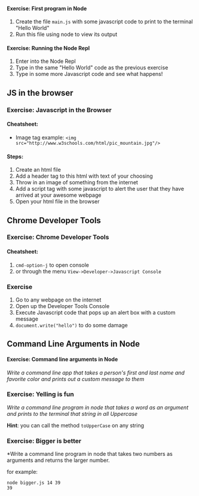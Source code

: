 #### Exercise: First program in Node

1. Create the file ```main.js``` with some javascript code to print to the terminal "Hello World"
2. Run this file using node to view its output


#### Exercise: Running the Node Repl

1. Enter into the Node Repl
2. Type in the same "Hello World" code as the previous exercise
3. Type in some more Javascript code and see what happens!


## JS in the browser


### Exercise: Javascript in the Browser

#### Cheatsheet:

 - Image tag example: ```<img src="http://www.w3schools.com/html/pic_mountain.jpg"/>```

#### Steps:
1. Create an html file
2. Add a header tag to this html with text of your choosing
3. Throw in an image of something from the internet
4. Add a script tag with some javascript to alert the user that they have arrived at your awesome webpage
5. Open your html file in the browser


## Chrome Developer Tools

### Exercise: Chrome Developer Tools

#### Cheatsheet:
1. ```cmd-option-j``` to open console
2. or through the menu ```View->Developer->Javascript Console```

### Exercise

1. Go to any webpage on the internet
2. Open up the Developer Tools Console
3. Execute Javascript code that pops up an alert box with a custom message
4. ```document.write("hello")``` to do some damage


## Command Line Arguments in Node


#### Exercise: Command line arguments in Node
*Write a command line app that takes a person's first and last name and favorite color and prints out a custom message to them*


### Exercise: Yelling is fun
*Write a command line program in node that takes a word as an argument and prints to the terminal that string in all Uppercase*

**Hint**: you can call the method ```toUpperCase``` on any string

### Exercise: Bigger is better
*Write a command line program in node that takes two numbers as arguments and returns the larger number.

for example:
```
node bigger.js 14 39
39
```
